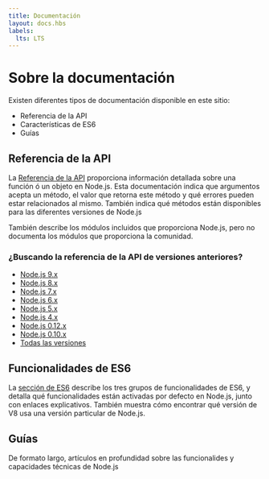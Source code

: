 ```yaml
---
title: Documentación
layout: docs.hbs
labels:
  lts: LTS
---
```


# Sobre la documentación

Existen diferentes tipos de documentación disponible en este sitio:

* Referencia de la API
* Características de ES6
* Guías

## Referencia de la API

La [Referencia de la API](/api/) proporciona información detallada sobre una función ó un objeto en Node.js. Esta
documentación indica que argumentos acepta un método, el valor que retorna este método y qué errores pueden estar
relacionados al mismo. También indica qué métodos están disponibles para las diferentes versiones de Node.js

También describe los módulos incluidos que proporciona Node.js, pero no documenta los módulos que proporciona la comunidad.

<div class="highlight-box">
  <h3>¿Buscando la referencia de la API de versiones anteriores?</h3>

  <ul>
    <li><a href="https://nodejs.org/docs/latest-v9.x/api/">Node.js 9.x</a></li>
    <li><a href="https://nodejs.org/docs/latest-v8.x/api/">Node.js 8.x</a></li>
    <li><a href="https://nodejs.org/docs/latest-v7.x/api/">Node.js 7.x</a></li>
    <li><a href="https://nodejs.org/docs/latest-v6.x/api/">Node.js 6.x</a></li>
    <li><a href="https://nodejs.org/docs/latest-v5.x/api/">Node.js 5.x</a></li>
    <li><a href="https://nodejs.org/docs/latest-v4.x/api/">Node.js 4.x</a></li>
    <li><a href="https://nodejs.org/docs/latest-v0.12.x/api/">Node.js 0.12.x</a></li>
    <li><a href="https://nodejs.org/docs/latest-v0.10.x/api/">Node.js 0.10.x</a></li>
    <li><a href="https://nodejs.org/docs/">Todas las versiones</a></li>
  </ul>
</div>

## Funcionalidades de ES6

La [sección de ES6](/en/docs/es6/) describe los tres grupos de funcionalidades de ES6, y detalla qué
funcionalidades están activadas por defecto en Node.js, junto con enlaces explicativos. También muestra cómo encontrar
qué versión de V8 usa una versión particular de Node.js.

## Guías

De formato largo, artículos en profundidad sobre las funcionalides y capacidades técnicas de Node.js
